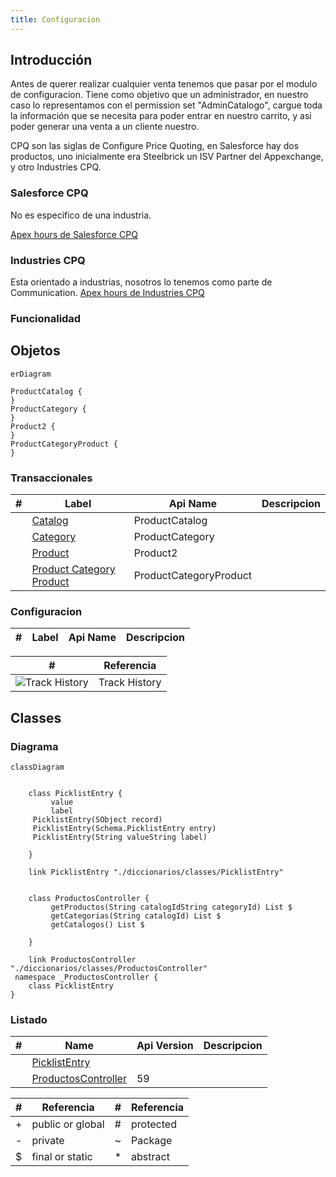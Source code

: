 ```yaml
---
title: Configuracion
---
```


## Introducción

Antes de querer realizar cualquier venta tenemos que pasar por el modulo de configuracion.
Tiene como objetivo que un administrador, en nuestro caso lo representamos con el permission set "AdminCatalogo", cargue toda la información que se necesita para poder entrar en nuestro carrito, y asi poder generar una venta a un cliente nuestro.

CPQ son las siglas de Configure Price Quoting, en Salesforce hay dos productos, uno inicialmente era Steelbrick un ISV Partner del Appexchange, y otro Industries CPQ.


### Salesforce CPQ
No es especifico de una industria.

[Apex hours de Salesforce CPQ](https://www.apexhours.com/salesforce-cpq-training/)

### Industries CPQ
Esta orientado a industrias, nosotros lo tenemos como parte de Communication.
[Apex hours de Industries CPQ](https://www.youtube.com/watch?v=IoQoDWJ59Jg&t=195s)


### Funcionalidad

<!-- START autogenerated-objects -->

## Objetos

```mermaid
erDiagram

ProductCatalog {
}
ProductCategory {
}
Product2 {
}
ProductCategoryProduct {
}

```

### Transaccionales

| #   | Label | Api Name | Descripcion |
| --- | ----- | -------- | ----------- |
| <div class="icons"></div> | [Catalog](/diccionarios/objects/ProductCatalog) | ProductCatalog ||
| <div class="icons"></div> | [Category](/diccionarios/objects/ProductCategory) | ProductCategory ||
| <div class="icons"></div> | [Product](/diccionarios/objects/Product2) | Product2 ||
| <div class="icons"></div> | [Product Category Product](/diccionarios/objects/ProductCategoryProduct) | ProductCategoryProduct ||

### Configuracion

| #   | Label | Api Name | Descripcion |
| --- | ----- | -------- | ----------- |

| #                                                              | Referencia    |
| -------------------------------------------------------------- | ------------- |
| <div class="icons">![Track History](/img/tracker_60.png)</div> | Track History |

<!-- END autogenerated-objects -->
<!-- START autogenerated-classes -->

## Classes

### Diagrama

```mermaid
classDiagram


    class PicklistEntry {
         value     
         label     
     PicklistEntry(SObject record)  
     PicklistEntry(Schema.PicklistEntry entry)  
     PicklistEntry(String valueString label)  

    }

    link PicklistEntry "./diccionarios/classes/PicklistEntry" 


    class ProductosController {
         getProductos(String catalogIdString categoryId) List $
         getCategorias(String catalogId) List $
         getCatalogos() List $

    }

    link ProductosController "./diccionarios/classes/ProductosController" 
 namespace _ProductosController {
    class PicklistEntry 
}
```

### Listado

| #   | Name | Api Version | Descripcion |
| --- | ----- | ----------- | ----------- |
| <div class="icons"></div> | [PicklistEntry](./diccionarios/classes/PicklistEntry) |||
| <div class="icons"></div> | [ProductosController](./diccionarios/classes/ProductosController) |59||

| #  | Referencia       | #  | Referencia |
| -- | ---------------- | -- | ---------- |
| +  | public or global | #  | protected  |
| -  | private          | ~  | Package    |
| $  | final or static  | *  | abstract   |

<!-- END autogenerated-classes -->